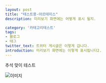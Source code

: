 ```yaml
---
layout: post
title: "테스트용-아르테미스"
description: 미리보기 화면에는 어떻게 표시 될지.

category: '카테고리테스트'
tags:
- 블로그
- 태그
twitter_text: 트위터 게시글은 이렇게 갑니다.
introduction: 미리보기 화면에는 이렇게 표시됩니다2.
---
```

 
추석 맞이 테스트

![이미지](https://misc.ridibooks.com/cover/510000690/xxlarge)  

